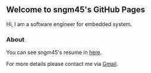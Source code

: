 ## Welcome to sngm45's GitHub Pages

Hi, I am a software engineer for embedded system.

### About

You can see sngm45's resume in [here](https://sngm45.github.io/resume).

For more details please contact me via [Gmail](mailto:sng.ngmr@gmail.com).

